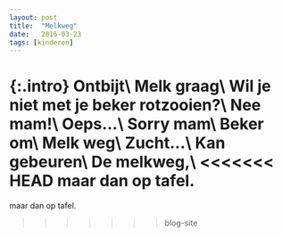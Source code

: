 ```yaml
---
layout: post
title:  "Melkweg"
date:   2016-03-23
tags: [kinderen]
---
```


{:.intro}
Ontbijt\\
Melk graag\\
Wil je niet met je beker rotzooien?\\
Nee mam!\\
Oeps...\\
Sorry mam\\
Beker om\\
Melk weg\\
Zucht...\\
Kan gebeuren\\
De melkweg,\\
<<<<<<< HEAD
maar dan op tafel.
=======
maar dan op tafel. 
>>>>>>> blog-site
